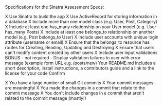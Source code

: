 Specifications for the Sinatra Assessment
Specs:

 X  Use Sinatra to build the app
 X  Use ActiveRecord for storing information in a database
 X  Include more than one model class (e.g. User, Post, Category)
 X  Include at least one has_many relationship on your User model (e.g. User has_many Posts)
 X  Include at least one belongs_to relationship on another model (e.g. Post belongs_to User)
 X  Include user accounts with unique login attribute (username or email)
 X  Ensure that the belongs_to resource has routes for Creating, Reading, Updating and       Destroying
 X  Ensure that users can't modify content created by other users
 X  Include user input validations
 BONUS - not required - Display validation failures to user with error message (example form URL e.g. /posts/new)
 Your README.md includes a short description, install instructions, a contributors guide and a link to the license for your code
Confirm

 X  You have a large number of small Git commits
 X  Your commit messages are meaningful
 X  You made the changes in a commit that relate to the commit message
 X  You don't include changes in a commit that aren't related to the commit message (mostly!)